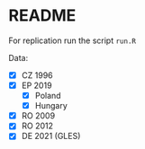 # README

For replication run the script `run.R`

Data:  

- [x] CZ 1996
- [x] EP 2019
    - [x] Poland
    - [x] Hungary
- [x] RO 2009
- [x] RO 2012
- [x] DE 2021 (GLES)